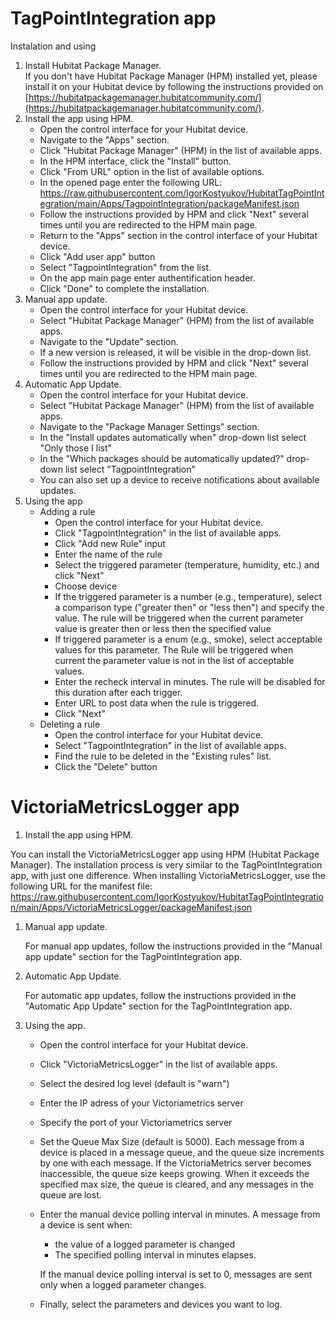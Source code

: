 # TagPointIntegration app

Instalation and using

1. Install Hubitat Package Manager.   
If you don't have Hubitat Package Manager (HPM) installed yet, please install it on your Hubitat device by following the instructions provided on [https://hubitatpackagemanager.hubitatcommunity.com/](https://hubitatpackagemanager.hubitatcommunity.com/). 
1. Install the app using HPM.
   * Open the control interface for your Hubitat device.
   * Navigate to the "Apps" section.
   * Click "Hubitat Package Manager" (HPM) in the list of available apps.
   * In the HPM interface, click the "Install" button.
   * Click "From URL" option in the list of available options.
   * In the opened page enter the following URL: https://raw.githubusercontent.com/IgorKostyukov/HubitatTagPointIntegration/main/Apps/TagpointIntegration/packageManifest.json
   * Follow the instructions provided by HPM and click "Next" several times until you are redirected to the HPM main page.
   * Return to the "Apps" section in the control interface of your Hubitat device.
   * Click "Add user app" button
   * Select "TagpointIntegration" from the list.
   * On the app main page enter authentification header.
   * Click "Done" to complete the installation.   
1. Manual app update.
   * Open the control interface for your Hubitat device.
   * Select "Hubitat Package Manager" (HPM) from the list of available apps.
   * Navigate to the "Update" section.
   * If a new version is released,  it will be visible in the drop-down list.
   * Follow the instructions provided by HPM and click "Next" several times until you are redirected to the HPM main page.
1. Automatic App Update.
   * Open the control interface for your Hubitat device.
   * Select "Hubitat Package Manager" (HPM) from the list of available apps.
   * Navigate to the "Package Manager Settings" section.
   * In the "Install updates automatically when" drop-down list select "Only those I list"
   * In the "Which packages should be automatically updated?" drop-down list select "TagpointIntegration"
   * You can also set up a device to receive notifications about available updates.
1. Using the app
   * Adding a rule    
     - Open the control interface for your Hubitat device.
     - Click "TagpointIntegration" in the list of available apps.
     - Click "Add new Rule" input
     - Enter the name of the rule
     - Select the triggered parameter (temperature, humidity, etc.) and click "Next"
     - Choose device
     - If the triggered parameter is a number (e.g., temperature), select a comparison type ("greater then" or "less then") and specify the value. The rule will be triggered when the current parameter value is greater then or less then the specified value
     - If triggered parameter is a enum (e.g., smoke), select acceptable values for this parameter. The Rule will be triggered when current the  parameter value is not in the list of acceptable values.
     - Enter the recheck interval in minutes. The rule will be disabled for this duration after each trigger.
     - Enter URL to post data when the rule is triggered.
     - Click "Next"
   * Deleting a rule     
     - Open the control interface for your Hubitat device.
     - Select "TagpointIntegration" in the list of available apps.
     - Find the rule to be deleted in the "Existing rules" list.
     - Click the "Delete" button

# VictoriaMetricsLogger app

1. Install the app using HPM.
   
You can install the VictoriaMetricsLogger app using HPM (Hubitat Package Manager). The installation process is very similar to the TagPointIntegration app, with just one difference. When installing VictoriaMetricsLogger, use the following URL for the manifest file: https://raw.githubusercontent.com/IgorKostyukov/HubitatTagPointIntegration/main/Apps/VictoriaMetricsLogger/packageManifest.json
1. Manual app update.
   
   For manual app updates, follow the instructions provided in the "Manual app update" section for the TagPointIntegration app.
1. Automatic App Update.
   
   For automatic app updates, follow the instructions provided in the "Automatic App Update" section for the TagPointIntegration app.
1. Using the app.
   * Open the control interface for your Hubitat device.
   * Click "VictoriaMetricsLogger" in the list of available apps.
   * Select the desired log level (default is "warn")
   * Enter the IP adress of your Victoriametrics server
   * Specify the port of your Victoriametrics server
   * Set the Queue Max Size (default is 5000). Each message from a device is placed in a message queue, and the queue size increments by one with each message. If the VictoriaMetrics server becomes inaccessible, the queue size keeps growing. When it exceeds the specified max size, the queue is cleared, and any messages in the queue are lost.
   * Enter the manual device polling interval in minutes. A message from a device is sent when:
     - the value of a logged parameter is changed
     - The specified polling interval in minutes elapses.
       
     If the manual device polling interval is set to 0, messages are sent only when a logged parameter changes.
   * Finally, select the parameters and devices you want to log.


   
